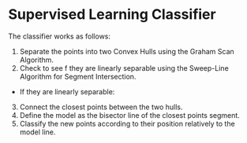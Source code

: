 # Supervised Learning Classifier

The classifier works as follows:

1. Separate the points into two Convex Hulls using the Graham Scan Algorithm. 
2. Check to see f they are linearly separable using the Sweep-Line Algorithm for Segment Intersection.
* If they are linearly separable:
3. Connect the closest points between the two hulls.
4. Define the model as the bisector line of the closest points segment.
5. Classify the new points according to their position relatively to the model line.

